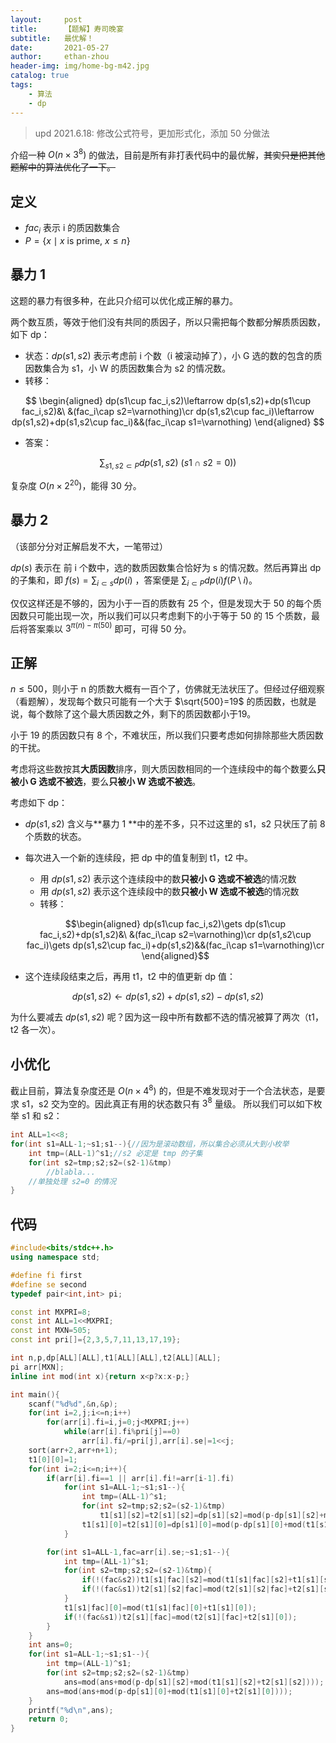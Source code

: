 ```yaml
---
layout:     post
title:      【题解】寿司晚宴
subtitle:   最优解！
date:       2021-05-27
author:     ethan-zhou
header-img: img/home-bg-m42.jpg
catalog: true
tags:
    - 算法
    - dp
---
```

> upd 2021.6.18: 修改公式符号，更加形式化，添加 50 分做法


介绍一种 $O(n \times 3^8)$ 的做法，目前是所有非打表代码中的最优解，~~其实只是把其他题解中的算法优化了一下。~~

## 定义

- $fac_i$ 表示 i 的质因数集合
- $P=\{x\mid x\ \text{is prime},\ x\le n\}$

## 暴力 1

这题的暴力有很多种，在此只介绍可以优化成正解的暴力。

两个数互质，等效于他们没有共同的质因子，所以只需把每个数都分解质质因数，如下 dp：

- 状态：$dp(s1,s2)$ 表示考虑前 i 个数（i 被滚动掉了），小 G 选的数的包含的质因数集合为 s1，小 W 的质因数集合为 s2 的情况数。
- 转移：
<!--more-->

$$
\begin{aligned}
dp(s1\cup fac_i,s2)\leftarrow dp(s1,s2)+dp(s1\cup fac_i,s2)&\ &(fac_i\cap s2=\varnothing)\cr
dp(s1,s2\cup fac_i)\leftarrow dp(s1,s2)+dp(s1,s2\cup fac_i)&&(fac_i\cap s1=\varnothing)
\end{aligned}
$$

- 答案：

$$
\sum _{s1,s2 \subset P}{dp(s1,s2)\ (s1\cap s2=0))}
$$

复杂度 $O(n\times2^{20})$，能得 30 分。

## 暴力 2

（该部分分对正解启发不大，一笔带过）

$dp(s)$ 表示在 前 i 个数中，选的数质因数集合恰好为 s 的情况数。然后再算出 dp 的子集和，即 $f(s)=\sum_{i \subset s} dp(i)$ ，答案便是 $\sum _{i\subset P}dp(i)f(P \setminus i)$。

仅仅这样还是不够的，因为小于一百的质数有 25 个，但是发现大于 50  的每个质因数只可能出现一次，所以我们可以只考虑剩下的小于等于 50 的 15 个质数，最后将答案乘以 $3^{\pi(n)-\pi(50)}$ 即可，可得 50 分。

## 正解

$n \le 500$，则小于 n 的质数大概有一百个了，仿佛就无法状压了。但经过仔细观察（看题解），发现每个数只可能有一个大于 $\sqrt{500}=19$ 的质因数，也就是说，每个数除了这个最大质因数之外，剩下的质因数都小于19。

小于 19 的质因数只有 8 个，不难状压，所以我们只要考虑如何排除那些大质因数的干扰。

考虑将这些数按其**大质因数**排序，则大质因数相同的一个连续段中的每个数要么**只被小 G 选或不被选**，要么**只被小 W 选或不被选**。

考虑如下 dp：
- $dp(s1,s2)$ 含义与**暴力 1 **中的差不多，只不过这里的 s1，s2 只状压了前 8 个质数的状态。
- 每次进入一个新的连续段，把 dp 中的值复制到 t1，t2 中。
	- 用 $dp(s1,s2)$ 表示这个连续段中的数**只被小 G 选或不被选**的情况数
	- 用 $dp(s1,s2)$ 表示这个连续段中的数**只被小 W 选或不被选**的情况数
	- 转移：
    
     $$\begin{aligned}
	   dp(s1\cup fac_i,s2)\gets dp(s1\cup fac_i,s2)+dp(s1,s2)&\ &(fac_i\cap s2=\varnothing)\cr
	   dp(s1,s2\cup fac_i)\gets dp(s1,s2\cup fac_i)+dp(s1,s2)&&(fac_i\cap s1=\varnothing)\cr
	   \end{aligned}$$
  
- 这个连续段结束之后，再用 t1，t2 中的值更新 dp 值：

$$
dp(s1,s2)\gets dp(s1,s2)+dp(s1,s2)-dp(s1,s2)
$$

为什么要减去 $dp(s1,s2)$ 呢？因为这一段中所有数都不选的情况被算了两次（t1，t2 各一次）。

## 小优化

截止目前，算法复杂度还是 $O(n \times 4^8)$ 的，但是不难发现对于一个合法状态，是要求 s1，s2 交为空的。因此真正有用的状态数只有 $3^8$ 量级。
所以我们可以如下枚举 s1 和 s2：

```cpp
int ALL=1<<8;
for(int s1=ALL-1;~s1;s1--){//因为是滚动数组，所以集合必须从大到小枚举
	int tmp=(ALL-1)^s1;//s2 必定是 tmp 的子集
	for(int s2=tmp;s2;s2=(s2-1)&tmp)
		//blabla...
	//单独处理 s2=0 的情况
}
```


## 代码


```cpp
#include<bits/stdc++.h>
using namespace std;

#define fi first
#define se second
typedef pair<int,int> pi;

const int MXPRI=8;
const int ALL=1<<MXPRI;
const int MXN=505;
const int pri[]={2,3,5,7,11,13,17,19};

int n,p,dp[ALL][ALL],t1[ALL][ALL],t2[ALL][ALL];
pi arr[MXN];
inline int mod(int x){return x<p?x:x-p;}

int main(){
	scanf("%d%d",&n,&p);
	for(int i=2,j;i<=n;i++)
		for(arr[i].fi=i,j=0;j<MXPRI;j++)
			while(arr[i].fi%pri[j]==0)
				arr[i].fi/=pri[j],arr[i].se|=1<<j;
	sort(arr+2,arr+n+1);
	t1[0][0]=1;
	for(int i=2;i<=n;i++){
		if(arr[i].fi==1 || arr[i].fi!=arr[i-1].fi)
			for(int s1=ALL-1;~s1;s1--){
				int tmp=(ALL-1)^s1;
				for(int s2=tmp;s2;s2=(s2-1)&tmp)
					t1[s1][s2]=t2[s1][s2]=dp[s1][s2]=mod(p-dp[s1][s2]+mod(t1[s1][s2]+t2[s1][s2]));
				t1[s1][0]=t2[s1][0]=dp[s1][0]=mod(p-dp[s1][0]+mod(t1[s1][0]+t2[s1][0]));
			}

		for(int s1=ALL-1,fac=arr[i].se;~s1;s1--){
			int tmp=(ALL-1)^s1;
			for(int s2=tmp;s2;s2=(s2-1)&tmp){
				if(!(fac&s2))t1[s1|fac][s2]=mod(t1[s1|fac][s2]+t1[s1][s2]);
				if(!(fac&s1))t2[s1][s2|fac]=mod(t2[s1][s2|fac]+t2[s1][s2]);
			}
			t1[s1|fac][0]=mod(t1[s1|fac][0]+t1[s1][0]);
			if(!(fac&s1))t2[s1][fac]=mod(t2[s1][fac]+t2[s1][0]);
		}
	}
	int ans=0;
	for(int s1=ALL-1;~s1;s1--){
		int tmp=(ALL-1)^s1;
		for(int s2=tmp;s2;s2=(s2-1)&tmp)
			ans=mod(ans+mod(p-dp[s1][s2]+mod(t1[s1][s2]+t2[s1][s2])));
		ans=mod(ans+mod(p-dp[s1][0]+mod(t1[s1][0]+t2[s1][0])));
	}
	printf("%d\n",ans);
	return 0;
}
```
